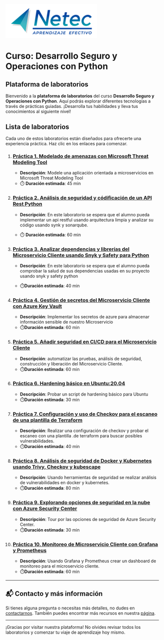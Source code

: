 <img src="images/neteclogo.png" alt="logo" width="300"/>

# Curso: Desarrollo Seguro y Operaciones con Python

## Plataforma de laboratorios

Bienvenido a la **plataforma de laboratorios** del curso **Desarrollo Seguro y Operaciones con Python**. Aquí podrás explorar diferentes tecnologías a través de prácticas guiadas. ¡Desarrolla tus habilidades y lleva tus conocimientos al siguiente nivel!

## Lista de laboratorios

Cada uno de estos laboratorios están diseñados para ofrecerte una experiencia práctica. Haz clic en los enlaces para comenzar.

01. ### [Práctica 1. Modelado de amenazas con Microsoft Threat Modeling Tool](./Capitulo1/README.md)
    - **Descripción**: Modele una aplicación orientada a microservicios en Microsoft Threat Modeling Tool
    - ⏱️ **Duración estimada**: 45 min

02. ### [Práctica 2. Análisis de seguridad y códificación de un API Rest Python](./Capitulo2/README.md)
    - **Descripción**: En este laboratorio se espera que el alumno pueda implementar un api restful usando arquitectura limpia y analizar su código usando synk y sonarqube. 

    - ⏱️ **Duración estimada**: 60 min

03. ### [Práctica 3. Analizar dependencias y librerías del Microservicio Cliente usando Snyk y Safety para Python](./Capitulo3/README.md)
    - **Descripción**: En este laboratorio se espera que el alumno pueda comprobar la salud de sus dependencias usadas en su proyecto usando snyk y safety python 

    - ⏱️**Duración estimada**: 40 min

04. ### [Práctica 4. Gestión de secretos del Microservicio Cliente con Azure Key Vault](./Capitulo4/README.md)
    - **Descripción**: Implementar los secretos de azure para almacenar información sensible de nuestro Microservicio
    - ⏱️**Duración estimada**: 60 min

05. ### [Práctica 5. Añadir seguridad en CI/CD para el Microservicio Cliente](./Capitulo5/README.md)
    - **Descripción**: automatizar las pruebas, análisis de seguridad, construcción y liberación del Microservicio Cliente. 
    - ⏱️**Duración estimada**: 60 min


06. ### [Práctica 6. Hardening básico en Ubuntu:20.04](./Capitulo6/README.md)
    - **Descripción**: Probar un script de hardening básico para Ubuntu
    - ⏱️**Duración estimada**: 30 min

07. ### [Práctica 7. Configuración y uso de Checkov para el escaneo de una plantilla de Terraform](./Capitulo7/README.md)
    - **Descripción**: Realizar una configuración de checkov y probar el escaneo con una plantilla .de terraform para buscar posibles vulnerabilidades. 
    - ⏱️**Duración estimada**: 40 min

08. ### [Práctica 8. Análisis de seguridad de Docker y Kubernetes usando Trivy, Checkov y kubescape](./Capitulo8/README.md)
    - **Descripción**: Usando herramientas de seguridad se realizar análisis de vulnerabilidades en docker y kubernetes.
    - ⏱️**Duración estimada**: 80 min


09. ### [Práctica 9. Explorando opciones de seguridad en la nube con Azure Security Center](./Capitulo9/README.md)
    - **Descripción**: Tour por las opciones de seguridad de Azure Security Center. 
    - ⏱️**Duración estimada**: 30 min

10. ### [Práctica 10. Monitoreo de Microservicio Cliente con Grafana y Prometheus](./Capitulo10/README.md)
    - **Descripción**: Usando Grafana y Prometheus crear un dashboard de monitoreo para el microservicio cliente. 
    - ⏱️**Duración estimada**: 60 min

---
## 📬 **Contacto y más información**

Si tienes alguna pregunta o necesitas más detalles, no dudes en [contactarnos](mailto:soporte@netec.com). También puedes encontrar más recursos en nuestra [página](https://netec.com).

---

¡Gracias por visitar nuestra plataforma! No olvides revisar todos los laboratorios y comenzar tu viaje de aprendizaje hoy mismo.
